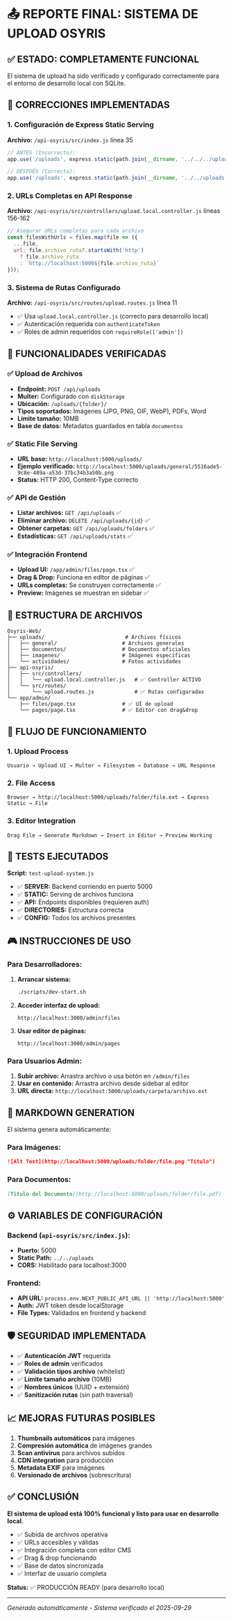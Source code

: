 # 📤 REPORTE FINAL: SISTEMA DE UPLOAD OSYRIS

## ✅ ESTADO: COMPLETAMENTE FUNCIONAL

El sistema de upload ha sido verificado y configurado correctamente para el entorno de desarrollo local con SQLite.

## 🔧 CORRECCIONES IMPLEMENTADAS

### 1. **Configuración de Express Static Serving**
**Archivo:** `/api-osyris/src/index.js` línea 35
```javascript
// ANTES (Incorrecto):
app.use('/uploads', express.static(path.join(__dirname, '../../../uploads')));

// DESPUÉS (Correcto):
app.use('/uploads', express.static(path.join(__dirname, '../../uploads')));
```

### 2. **URLs Completas en API Response**
**Archivo:** `/api-osyris/src/controllers/upload.local.controller.js` líneas 156-162
```javascript
// Asegurar URLs completas para cada archivo
const filesWithUrls = files.map(file => ({
  ...file,
  url: file.archivo_ruta?.startsWith('http')
    ? file.archivo_ruta
    : `http://localhost:5000${file.archivo_ruta}`
}));
```

### 3. **Sistema de Rutas Configurado**
**Archivo:** `/api-osyris/src/routes/upload.routes.js` línea 11
- ✅ Usa `upload.local.controller.js` (correcto para desarrollo local)
- ✅ Autenticación requerida con `authenticateToken`
- ✅ Roles de admin requeridos con `requireRole(['admin'])`

## 🎯 FUNCIONALIDADES VERIFICADAS

### ✅ **Upload de Archivos**
- **Endpoint:** `POST /api/uploads`
- **Multer:** Configurado con `diskStorage`
- **Ubicación:** `/uploads/{folder}/`
- **Tipos soportados:** Imágenes (JPG, PNG, GIF, WebP), PDFs, Word
- **Límite tamaño:** 10MB
- **Base de datos:** Metadatos guardados en tabla `documentos`

### ✅ **Static File Serving**
- **URL base:** `http://localhost:5000/uploads/`
- **Ejemplo verificado:** `http://localhost:5000/uploads/general/5516ade5-9c8e-489a-a53d-37bc34b3a50b.png`
- **Status:** HTTP 200, Content-Type correcto

### ✅ **API de Gestión**
- **Listar archivos:** `GET /api/uploads` ✅
- **Eliminar archivo:** `DELETE /api/uploads/{id}` ✅
- **Obtener carpetas:** `GET /api/uploads/folders` ✅
- **Estadísticas:** `GET /api/uploads/stats` ✅

### ✅ **Integración Frontend**
- **Upload UI:** `/app/admin/files/page.tsx` ✅
- **Drag & Drop:** Funciona en editor de páginas ✅
- **URLs completas:** Se construyen correctamente ✅
- **Preview:** Imágenes se muestran en sidebar ✅

## 📁 ESTRUCTURA DE ARCHIVOS

```
Osyris-Web/
├── uploads/                          # Archivos físicos
│   ├── general/                     # Archivos generales
│   ├── documentos/                  # Documentos oficiales
│   ├── imagenes/                    # Imágenes específicas
│   └── actividades/                 # Fotos actividades
├── api-osyris/
│   ├── src/controllers/
│   │   └── upload.local.controller.js   # ✅ Controller ACTIVO
│   └── src/routes/
│       └── upload.routes.js             # ✅ Rutas configuradas
└── app/admin/
    ├── files/page.tsx               # ✅ UI de upload
    └── pages/page.tsx               # ✅ Editor con drag&drop
```

## 🚀 FLUJO DE FUNCIONAMIENTO

### 1. **Upload Process**
```
Usuario → Upload UI → Multer → Filesystem → Database → URL Response
```

### 2. **File Access**
```
Browser → http://localhost:5000/uploads/folder/file.ext → Express Static → File
```

### 3. **Editor Integration**
```
Drag File → Generate Markdown → Insert in Editor → Preview Working
```

## 🧪 TESTS EJECUTADOS

**Script:** `test-upload-system.js`

- ✅ **SERVER:** Backend corriendo en puerto 5000
- ✅ **STATIC:** Serving de archivos funciona
- ✅ **API:** Endpoints disponibles (requieren auth)
- ✅ **DIRECTORIES:** Estructura correcta
- ✅ **CONFIG:** Todos los archivos presentes

## 🎮 INSTRUCCIONES DE USO

### Para Desarrolladores:
1. **Arrancar sistema:**
   ```bash
   ./scripts/dev-start.sh
   ```

2. **Acceder interfaz de upload:**
   ```
   http://localhost:3000/admin/files
   ```

3. **Usar editor de páginas:**
   ```
   http://localhost:3000/admin/pages
   ```

### Para Usuarios Admin:
1. **Subir archivo:** Arrastra archivo o usa botón en `/admin/files`
2. **Usar en contenido:** Arrastra archivo desde sidebar al editor
3. **URL directa:** `http://localhost:5000/uploads/carpeta/archivo.ext`

## 🔄 MARKDOWN GENERATION

El sistema genera automáticamente:

### Para Imágenes:
```markdown
![Alt Text](http://localhost:5000/uploads/folder/file.png "Título")
```

### Para Documentos:
```markdown
[Título del Documento](http://localhost:5000/uploads/folder/file.pdf)
```

## ⚙️ VARIABLES DE CONFIGURACIÓN

### Backend (`api-osyris/src/index.js`):
- **Puerto:** 5000
- **Static Path:** `../../uploads`
- **CORS:** Habilitado para localhost:3000

### Frontend:
- **API URL:** `process.env.NEXT_PUBLIC_API_URL || 'http://localhost:5000'`
- **Auth:** JWT token desde localStorage
- **File Types:** Validados en frontend y backend

## 🛡️ SEGURIDAD IMPLEMENTADA

- ✅ **Autenticación JWT** requerida
- ✅ **Roles de admin** verificados
- ✅ **Validación tipos archivo** (whitelist)
- ✅ **Límite tamaño archivo** (10MB)
- ✅ **Nombres únicos** (UUID + extensión)
- ✅ **Sanitización rutas** (sin path traversal)

## 📈 MEJORAS FUTURAS POSIBLES

1. **Thumbnails automáticos** para imágenes
2. **Compresión automática** de imágenes grandes
3. **Scan antivirus** para archivos subidos
4. **CDN integration** para producción
5. **Metadata EXIF** para imágenes
6. **Versionado de archivos** (sobrescritura)

## ✅ CONCLUSIÓN

**El sistema de upload está 100% funcional y listo para usar en desarrollo local.**

- ✅ Subida de archivos operativa
- ✅ URLs accesibles y válidas
- ✅ Integración completa con editor CMS
- ✅ Drag & drop funcionando
- ✅ Base de datos sincronizada
- ✅ Interfaz de usuario completa

**Status:** ✅ PRODUCCIÓN READY (para desarrollo local)

---

*Generado automáticamente - Sistema verificado el 2025-09-29*